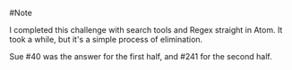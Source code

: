 #Note

I completed this challenge with search tools and Regex straight in Atom. It took a while, but it's a simple process of elimination.

Sue \#40 was the answer for the first half, and \#241 for the second half. 
